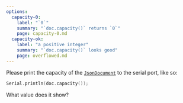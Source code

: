 ```yaml
---
options:
  capacity-0:
    label: "`0`"
    summary: "`doc.capacity()` returns `0`"
    page: capacity-0.md
  capacity-ok:
    label: "a positive integer"
    summary: "`doc.capacity()` looks good"
    page: overflowed.md
---
```


Please print the capacity of the [`JsonDocument`](/v7/api/jsondocument/) to the serial port, like so:

```c++
Serial.println(doc.capacity());
```

What value does it show?
